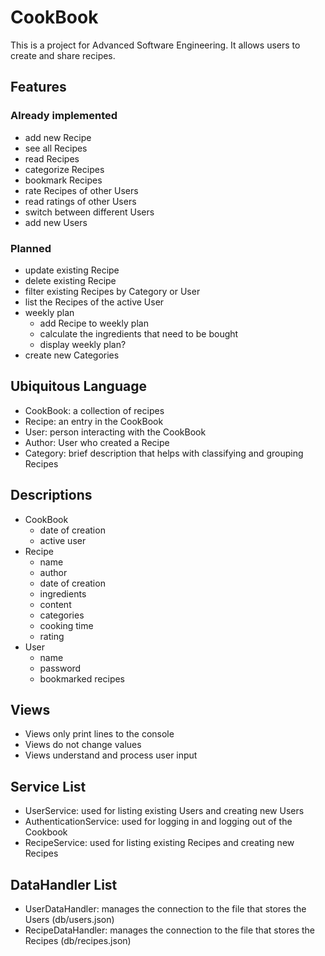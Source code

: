 # CookBook
This is a project for Advanced Software Engineering. 
It allows users to create and share recipes.

## Features

### Already implemented
* add new Recipe
* see all Recipes
* read Recipes
* categorize Recipes
* bookmark Recipes
* rate Recipes of other Users
* read ratings of other Users
* switch between different Users
* add new Users

### Planned
* update existing Recipe
* delete existing Recipe
* filter existing Recipes by Category or User
* list the Recipes of the active User
* weekly plan
  * add Recipe to weekly plan
  * calculate the ingredients that need to be bought
  * display weekly plan?
* create new Categories

## Ubiquitous Language
* CookBook: a collection of recipes
* Recipe: an entry in the CookBook
* User: person interacting with the CookBook
* Author: User who created a Recipe
* Category: brief description that helps with classifying and grouping Recipes

## Descriptions
* CookBook 
  * date of creation
  * active user
* Recipe
  * name
  * author
  * date of creation
  * ingredients
  * content
  * categories
  * cooking time
  * rating
* User
  * name
  * password
  * bookmarked recipes

## Views
* Views only print lines to the console
* Views do not change values
* Views understand and process user input

## Service List
* UserService: used for listing existing Users and creating new Users
* AuthenticationService: used for logging in and logging out of the Cookbook
* RecipeService: used for listing existing Recipes and creating new Recipes

## DataHandler List
* UserDataHandler: manages the connection to the file that stores the Users (db/users.json)
* RecipeDataHandler: manages the connection to the file that stores the Recipes (db/recipes.json)